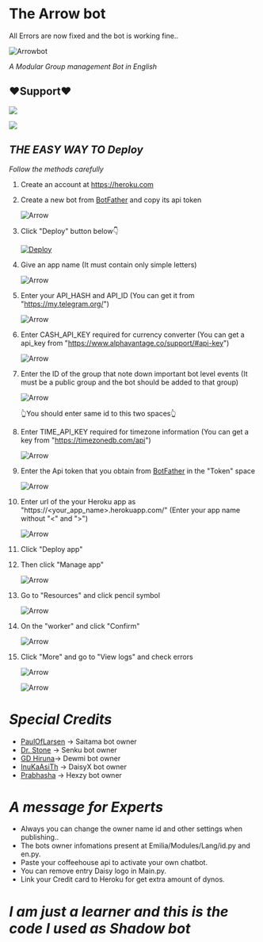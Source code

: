 # The Arrow bot

All Errors are now fixed and the bot is working fine..

![Arrowbot](https://telegra.ph/file/2ebd3d2bf6db41a457bfd.jpg)

*A Modular Group management Bot in English*


## ❤Support❤

<a href="https://t.me/gangoffriendschannel"><img src="https://img.shields.io/badge/Join-Telegram%20Channel-red.svg?logo=Telegram"></a>

<a href="https://t.me/gangoffriends"><img src="https://img.shields.io/badge/Join-Telegram%20Group-blue.svg?logo=telegram"></a>


## _*THE EASY WAY TO Deploy*_ 

 *Follow the methods carefully*

1) Create an account at https://heroku.com


2) Create a new bot from [BotFather](t.me/BotFather) and copy its api token

      ![Arrow](https://telegra.ph/file/5a199b6ee7eb7ce0569a1.jpg)


3) Click "Deploy" button below👇

      [![Deploy](https://www.herokucdn.com/deploy/button.svg)](https://heroku.com/deploy?template=https://github.com/deshadeeth-thisarana/Arrow2)


4) Give an app name (It must contain only simple letters)

      ![Arrow](https://telegra.ph/file/33a9172ef2e8d19b016bc.jpg)


5) Enter your API_HASH and API_ID (You can get it from "https://my.telegram.org/")

      ![Arrow](https://telegra.ph/file/ef4a1e62b4aeaab1a975d.jpg)


6) Enter CASH_API_KEY required for currency converter (You can get a api_key from "https://www.alphavantage.co/support/#api-key")

      ![Arrow](https://telegra.ph/file/6ca229633ecf5763d539a.jpg)


7) Enter the ID of the group that note down important bot level events (It must be a public group and the bot should be added to that group)
 
      ![Arrow](https://telegra.ph/file/bbdbf9ac5840e0f60c06c.jpg)
   
     👆You should enter same id to this two spaces👆
 


8) Enter TIME_API_KEY required for timezone information (You can get a key from "https://timezonedb.com/api")

      ![Arrow](https://telegra.ph/file/3b7d1d07929fcfb10f885.jpg)


9) Enter the Api token that you obtain from [BotFather](t.me/BotFather) in the "Token" space 

      ![Arrow](https://telegra.ph/file/a00ac13c0d3a75aa910b4.jpg)


10) Enter url of the your Heroku app as "https://<your_app_name>.herokuapp.com/" (Enter your app name without "<" and ">")

      ![Arrow](https://telegra.ph/file/86c945c478f693b618217.jpg)
       
11) Click "Deploy app" 


12) Then click "Manage app"      

      ![Arrow](https://telegra.ph/file/7d3cbab813a9283584233.jpg)
       
       
13) Go to "Resources" and click pencil symbol       

      ![Arrow](https://telegra.ph/file/e30108aca03d14e3c467f.jpg)
       

14) On the "worker" and click "Confirm"      

      ![Arrow](https://telegra.ph/file/f12271d3925deabf1aa5c.jpg)


15) Click "More" and go to "View logs" and check errors
       
      ![Arrow](https://telegra.ph/file/91fa7470c6cc995480960.jpg)
       
      ![Arrow](https://telegra.ph/file/0e7f33382dff994245b85.jpg)
       

# *Special Credits*
  
  - [PaulOfLarsen](github.com/PaulOfLars) -> Saitama bot owner 
  - [Dr. Stone](https://t.me/SenkuGenius) -> Senku bot owner 
  - [GD Hiruna](github.com/hirunaofficial)-> Dewmi bot owner 
  - [InuKaAsiTh](github.com/inukaasith)   -> DaisyX bot owner
  - [Prabhasha](github.com/prabhasha-p)   -> Hexzy bot owner

# *A message for Experts*
   
   - Always you can change the owner name id and other settings when publishing..
   - The bots owner infomations present at Emilia/Modules/Lang/id.py and en.py.
   - Paste your coffeehouse api to activate your own chatbot.
   - You can remove entry Daisy logo in Main.py.
   - Link your Credit card to Heroku for get extra amount of dynos.
     
# *I am just a learner and this is the code I used as Shadow bot*
